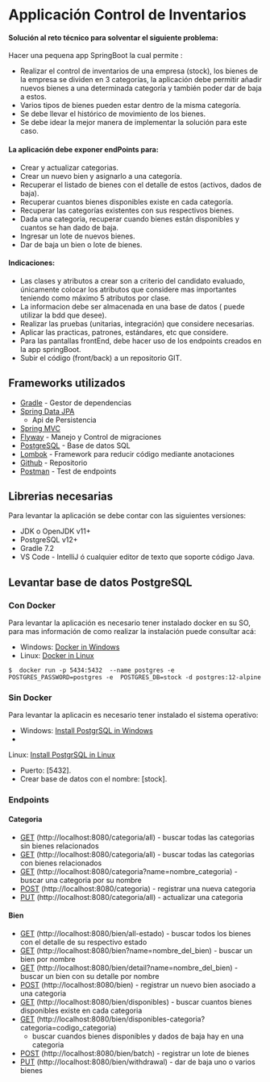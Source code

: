 # Applicación Control de Inventarios

#### Solución al reto técnico para solventar el siguiente problema:

Hacer una pequena app SpringBoot la cual permite :

* Realizar el control de inventarios de una empresa (stock), los bienes de la empresa se dividen en 3 categorías, la
  aplicación debe permitir añadir nuevos bienes a una determinada categoría y también poder dar de baja a estos.
* Varios tipos de bienes pueden estar dentro de la misma categoría.
* Se debe llevar el histórico de movimiento de los bienes.
* Se debe idear la mejor manera de implementar la solución para este caso.

#### La aplicación debe exponer endPoints para:

* Crear y actualizar categorias.
* Crear un nuevo bien y asignarlo a una categoría.
* Recuperar el listado de bienes con el detalle de estos (activos, dados de baja).
* Recuperar cuantos bienes disponibles existe en cada categoría.
* Recuperar las categorías existentes con sus respectivos bienes.
* Dada una categoria, recuperar cuando bienes están disponibles y cuantos se han dado de baja.
* Ingresar un lote de nuevos bienes.
* Dar de baja un bien o lote de bienes.

#### Indicaciones:

* Las clases y atributos a crear son a criterio del candidato evaluado, únicamente colocar los atributos que considere
  mas importantes teniendo como máximo 5 atributos por clase.
* La informacion debe ser almacenada en una base de datos  (
  puede utilizar la bdd que desee).
* Realizar las pruebas (unitarias, integración) que considere necesarias.
* Aplicar las practicas, patrones, estándares, etc que considere.
* Para las pantallas frontEnd, debe hacer uso de los endpoints creados en la app springBoot.
* Subir el código (front/back) a un repositorio GIT.

## Frameworks utilizados

* [Gradle](https://docs.gradle.org) - Gestor de dependencias
* [Spring Data JPA](https://docs.spring.io/spring-boot/docs/2.5.5/reference/htmlsingle/#boot-features-jpa-and-spring-data)
  - Api de Persistencia
* [Spring MVC](https://spring.io/guides/gs/serving-web-content/)
* [Flyway](https://flywaydb.org/) - Manejo y Control de migraciones
* [PostgreSQL](https://www.postgresql.org/) - Base de datos SQL
* [Lombok](https://projectlombok.org/) - Framework para reducir código mediante anotaciones
* [Github](https://github.com/) - Repositorio
* [Postman](https://www.postman.com/) - Test de endpoints

## Librerias necesarias

Para levantar la aplicación se debe contar con las siguientes versiones:

* JDK o OpenJDK v11+
* PostgreSQL v12+
* Gradle 7.2
* VS Code - IntelliJ ó cualquier editor de texto que soporte código Java.

## Levantar base de datos PostgreSQL

### Con Docker

Para levantar la aplicación es necesario tener instalado docker en su SO, para mas información de como realizar la
instalación puede consultar acá:

* Windows: [Docker in Windows](https://docs.docker.com/desktop/windows/install/)
* Linux: [Docker in Linux](https://docs.docker.com/engine/install/ubuntu/)

```shell
$  docker run -p 5434:5432  --name postgres -e POSTGRES_PASSWORD=postgres -e  POSTGRES_DB=stock -d postgres:12-alpine
```

### Sin Docker

Para levantar la aplicacin es necesario tener instalado el sistema operativo:

* Windows: [Install PostgrSQL in Windows](https://www.postgresqltutorial.com/install-postgresql/)
*
Linux: [Install PostgrSQL in Linux](tion/idol/IDOL_12_0/MediaServer/Guides/html/English/Content/Getting_Started/Configure/_TRN_Set_up_PostgreSQL_Linux.htm)
* Puerto: [5432].
* Crear base de datos con el nombre: [stock].

### Endpoints

#### Categoria

* [GET](http://localhost:8080/categoria/all) (http://localhost:8080/categoria/all) - buscar todas las categorias sin
  bienes relacionados
* [GET](http://localhost:8080/categoria/all-detail) (http://localhost:8080/categoria/all) - buscar todas las categorias
  con bienes relacionados
* [GET](http://localhost:8080/categoria) (http://localhost:8080/categoria?name=nombre_categoria) - buscar una categoria
  por su nombre
* [POST](http://localhost:8080/categoria) (http://localhost:8080/categoria) - registrar una nueva categoria
* [PUT](http://localhost:8080/categoria/all) (http://localhost:8080/categoria/all) - actualizar una categoria

#### Bien

* [GET](http://localhost:8080/bien/all) (http://localhost:8080/bien/all-estado) - buscar todos los bienes con el detalle
  de su respectivo estado
* [GET](http://localhost:8080/bien?name=nombre_del_bien) (http://localhost:8080/bien?name=nombre_del_bien) - buscar un
  bien por nombre
* [GET](http://localhost:8080/bien/detail?id=id_bien) (http://localhost:8080/bien/detail?name=nombre_del_bien) - buscar
  un bien con su detalle por nombre
* [POST](http://localhost:8080/bien) (http://localhost:8080/bien) - registrar un nuevo bien asociado a una categoria
* [GET](http://localhost:8080/bien/disponibles) (http://localhost:8080/bien/disponibles) - buscar cuantos bienes
  disponibles existe en cada categoria
* [GET](http://localhost:8080/bien/disponibles-categoria) (http://localhost:8080/bien/disponibles-categoria?categoria=codigo_categoria)
  - buscar cuandos bienes disponibles y dados de baja hay en una categoria
* [POST](http://localhost:8080/bien/batch) (http://localhost:8080/bien/batch) - registrar un lote de bienes
* [PUT](http://localhost:8080/bien/withdrawal) (http://localhost:8080/bien/withdrawal) - dar de baja uno o varios bienes
